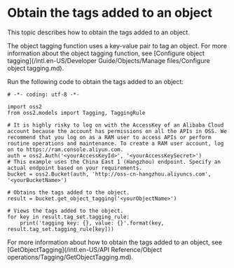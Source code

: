 # Obtain the tags added to an object

This topic describes how to obtain the tags added to an object.

The object tagging function uses a key-value pair to tag an object. For more information about the object tagging function, see [Configure object tagging](/intl.en-US/Developer Guide/Objects/Manage files/Configure object tagging.md).

Run the following code to obtain the tags added to an object:

```
# -*- coding: utf-8 -*-

import oss2
from oss2.models import Tagging, TaggingRule

# It is highly risky to log on with the AccessKey of an Alibaba Cloud account because the account has permissions on all the APIs in OSS. We recommend that you log on as a RAM user to access APIs or perform routine operations and maintenance. To create a RAM user account, log on to https://ram.console.aliyun.com.
auth = oss2.Auth('<yourAccessKeyId>', '<yourAccessKeySecret>')
# This example uses the China East 1 (Hangzhou) endpoint. Specify an actual endpoint based on your requirements.
bucket = oss2.Bucket(auth, 'http://oss-cn-hangzhou.aliyuncs.com', '<yourBucketName>')

# Obtains the tags added to the object.
result = bucket.get_object_tagging('<yourObjectName>')

# Views the tags added to the object.
for key in result.tag_set.tagging_rule:
    print('tagging key: {}, value: {}'.format(key, result.tag_set.tagging_rule[key]))
```

For more information about how to obtain the tags added to an object, see [GetObjectTagging](/intl.en-US/API Reference/Object operations/Tagging/GetObjectTagging.md).

